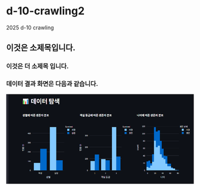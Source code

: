 # d-10-crawling2
2025 d-10 crawling
## 이것은 소제목입니다. 
### 이것은 더 소제목 입니다. 


### 데이터 결과 화면은 다음과 같습니다.
<img src="./캡처.PNG" width="800" />
